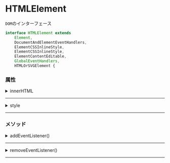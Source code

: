 # HTMLElement

`DOM`のインターフェース

```javascript
interface HTMLElement extends
    Element,
    DocumentAndElementEventHandlers,
    ElementCSSInlineStyle,
    ElementCSSInlineStyle,
    ElementContentEditable,
    GlobalEventHandlers,
    HTMLOrSVGElement {
```

### 属性

<details><summary>innerHTML</summary>

タグの内側

```javascript
interface InnerHTML {
    innerHTML: string;
}
```

</details>

***

<details><summary>style</summary>

タグのCSSスタイルを保持

```javascript
interface ElementCSSInlineStyle {
    readonly style: CSSStyleDeclaration;
}
```

</details>

***

### メソッド

<details><summary>addEventListener()</summary>

イベントを追加する。

```javascript
addEventListener<K extends keyof HTMLElementEventMap>(
    type: K,
    listener: (this: HTMLAnchorElement, ev: HTMLElementEventMap[K]) => any,
    options?: boolean | AddEventListenerOptions
): void;

addEventListener(
    type: string,
    listener: EventListenerOrEventListenerObject,
    options?: boolean | AddEventListenerOptions
): void;
```

</details>

***

<details><summary>removeEventListener()</summary>

イベントを除外する。

```javascript
removeEventListener<K extends keyof HTMLElementEventMap>(
    type: K,
    listener: (this: HTMLParagraphElement, ev: HTMLElementEventMap[K]) => any,
    options?: boolean | EventListenerOptions
): void;

removeEventListener(
    type: string,
    listener: EventListenerOrEventListenerObject,
    options?: boolean | EventListenerOptions
): void;
```

</details>

***
